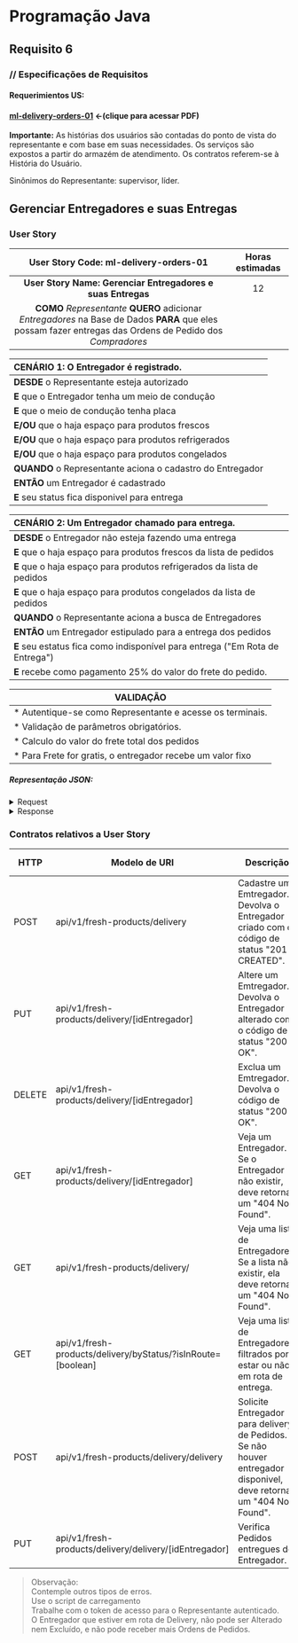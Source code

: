 # Programação Java
## Requisito 6
### // Especificações de Requisitos

#### Requerimientos US:
#### [ml-delivery-orders-01](https://netto-meli.github.io/w4g9-projeto-final/guide/projeto_integrador/US-6/UserStory_6_DELIVERY_-_Fernando_Netto.pdf) <-(clique para acessar PDF)

**Importante:**
As histórias dos usuários são contadas do ponto de vista do representante e com base em suas necessidades.
Os serviços são expostos a partir do armazém de atendimento. Os contratos referem-se à História do Usuário.

Sinônimos do Representante: supervisor, líder.

## Gerenciar Entregadores e suas Entregas
### User Story


|                                                           User Story Code: ml-delivery-orders-01                                                            | Horas estimadas |
|:-----------------------------------------------------------------------------------------------------------------------------------------------------------:|:---------------:|
|                                                 **User Story Name: Gerenciar Entregadores e suas Entregas**                                                 |       12        |
| **COMO** _Representante_ **QUERO** adicionar _Entregadores_ na Base de Dados **PARA** que eles possam fazer entregas das Ordens de Pedido dos _Compradores_ |                 |

| **CENÁRIO 1:** O Entregador é registrado.                  |
|:-----------------------------------------------------------|
| **DESDE** o Representante esteja autorizado                |
| **E** que o Entregador tenha um meio de condução           |
| **E** que o meio de condução tenha placa                   |
| **E/OU** que o haja espaço para produtos frescos            |
| **E/OU** que o haja espaço para produtos refrigerados      |
| **E/OU** que o haja espaço para produtos congelados        |
| **QUANDO** o Representante aciona o cadastro do Entregador |
| **ENTÃO** um Entregador é cadastrado                       |
| **E** seu status fica disponivel para entrega              |

| **CENÁRIO 2:** Um Entregador chamado para entrega.                           |
|:-----------------------------------------------------------------------------|
| **DESDE** o Entregador não esteja fazendo uma entrega                        |
| **E** que o haja espaço para produtos frescos da lista de pedidos            |
| **E** que o haja espaço para produtos refrigerados da lista de pedidos       |
| **E** que o haja espaço para produtos congelados da lista de pedidos      |
| **QUANDO** o Representante aciona a busca de Entregadores                    |
| **ENTÃO** um Entregador estipulado para a entrega dos pedidos                |
| **E** seu estatus fica como indisponível para entrega ("Em Rota de Entrega") |
| **E** recebe como pagamento 25% do valor do frete do pedido.                 |

| VALIDAÇÃO                                                  |
|------------------------------------------------------------|
| * Autentique-se como Representante e acesse os terminais.  |
| * Validação de parâmetros obrigatórios.                    |
| * Calculo do valor do frete total dos pedidos              |
| * Para Frete for gratis, o entregador recebe um valor fixo |

##### Representação JSON:
<details><summary>Request</summary><p>

Referente ao Entregador
```JSON
{
  "name": "String",
  "car_model": "String",
  "car_plate": "string",
  "fresh_max_quantity": "int",
  "frozen_max_quantity": "int",
  "cold_max_quantity": "int"
}
```

Referente a Lista de Entregas a serem feitas
```JSON
[
  {
    "id": "int"
  }
]
```
</p></details>

<details><summary>Response</summary><p>

```JSON
{
  "id": "int",
  "name": "Strting",
  "car_model": "String",
  "car_plate": "String",
  "delivery_order_list": [
    {
      "id": "int",
      "buyer_id": "int",
      "order_item_response_dtolist": [
        {
          "quantity": "int",
          "id_advertise": "int"
        }
      ],
      "order_status": "String",
      "shipping_rate": "float",
      "total_value": "float"
    }
  ],
  "in_route": "boolean",
  "payment_for_delivery": "float",
  "salary": "float"
}
```
</p></details>

### Contratos relativos a User Story
| HTTP   | Modelo de URI                                                | Descrição                                                                                                                | US-code               |
|--------|--------------------------------------------------------------|--------------------------------------------------------------------------------------------------------------------------|-----------------------|
| POST   | api/v1/fresh-products/delivery                               | Cadastre um Emtregador. Devolva o Entregador criado com o código de status "201 CREATED".                                | ml-delivery-orders-01 |
| PUT    | api/v1/fresh-products/delivery/[idEntregador]                | Altere um Emtregador. Devolva o Entregador alterado com o código de status "200 OK".                                     | ml-delivery-orders-01 |
| DELETE | api/v1/fresh-products/delivery/[idEntregador]                | Exclua um Emtregador. Devolva o código de status "200 OK".                                                               | ml-delivery-orders-01 |
| GET    | api/v1/fresh-products/delivery/[idEntregador]                | Veja um Entregador. <br>Se o Entregador não existir, deve retornar um "404 Not Found".                                   | ml-delivery-orders-01 |
| GET    | api/v1/fresh-products/delivery/                              | Veja uma lista de Entregadores. <br>Se a lista não existir, ela deve retornar um "404 Not Found".                        | ml-delivery-orders-01 |
| GET    | api/v1/fresh-products/delivery/byStatus/?isInRoute=[boolean] | Veja uma lista de Entregadores, filtrados por estar ou não em rota de entrega.                                           | ml-delivery-orders-01 |
| POST   | api/v1/fresh-products/delivery/delivery                      | Solicite Entregador para delivery de Pedidos. <br>Se não houver entregador disponivel, deve retornar um "404 Not Found". | ml-delivery-orders-01 |
| PUT    | api/v1/fresh-products/delivery/delivery/[idEntregador]       | Verifica Pedidos entregues do Entregador.                                                                                | ml-delivery-orders-01 |

> Observação:<br>
Contemple outros tipos de erros.<br>
Use o script de carregamento<br>
Trabalhe com o token de acesso para o Representante autenticado.<br>
O Entregador que estiver em rota de Delivery, não pode ser Alterado nem Excluído, e não pode receber mais Ordens de Pedidos.